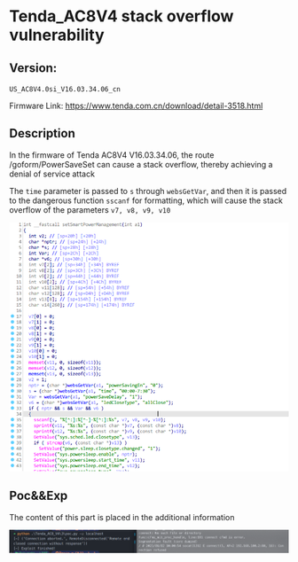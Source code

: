 # Tenda_AC8V4 stack overflow vulnerability

## Version:

```
US_AC8V4.0si_V16.03.34.06_cn
```

Firmware Link: https://www.tenda.com.cn/download/detail-3518.html

## Description

In the firmware of Tenda AC8V4 V16.03.34.06, the route /goform/PowerSaveSet can cause a stack overflow, thereby achieving a denial of service attack


The `time` parameter is passed to `s` through `websGetVar`, and then it is passed to the dangerous function `sscanf` for formatting, which will cause the stack overflow of the parameters `v7, v8, v9, v10`

![image-20230802180711269](./img/image-20230802180711269.png)

## Poc&&Exp

The content of this part is placed in the additional information

![image-20230802180156991](./img/image-20230802180156991.png)